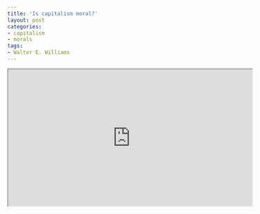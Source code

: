 ```yaml
---
title: 'Is capitalism moral?'
layout: post
categories:
- capitalism
- morals
tags:
- Walter E. Williams
---
```


<iframe width="560" height="315" src="https://www.youtube.com/embed/fJr2RO7g7jI" title="Is Capitalism Moral?"></iframe>
